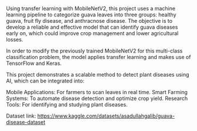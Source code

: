 Using transfer learning with MobileNetV2, this project uses a machine learning pipeline to categorize guava leaves into three groups: healthy guava, fruit fly disease, and anthracnose disease. The objective is to develop a reliable and effective model that can identify guava diseases early on, which could improve crop management and lower agricultural losses.

In order to modify the previously trained MobileNetV2 for this multi-class classification problem, the model applies transfer learning and makes use of TensorFlow and Keras.

This project demonstrates a scalable method to detect plant diseases using AI, which can be integrated into:

Mobile Applications: For farmers to scan leaves in real time.
Smart Farming Systems: To automate disease detection and optimize crop yield.
Research Tools: For identifying and studying plant diseases.

Dataset link: https://www.kaggle.com/datasets/asadullahgalib/guava-disease-dataset
